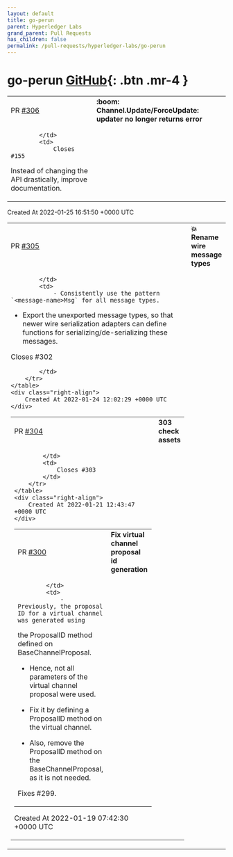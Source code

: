 ```yaml
---
layout: default
title: go-perun
parent: Hyperledger Labs
grand_parent: Pull Requests
has_children: false
permalink: /pull-requests/hyperledger-labs/go-perun
---
```


# go-perun <span class="fs-3 right-align">[GitHub](https://github.com/hyperledger-labs/go-perun){: .btn .mr-4 }</span>


<div>
    <table>
        <tr>
            <td>
                PR <a href="https://github.com/hyperledger-labs/go-perun/pull/306" class=".btn">#306</a>
            </td>
            <td>
                <b>
                    :boom: Channel.Update/ForceUpdate: updater no longer returns error
                </b>
            </td>
        </tr>
        <tr>
            <td>
                
            </td>
            <td>
                Closes #155 

Instead of changing the API drastically, improve documentation.
            </td>
        </tr>
    </table>
    <div class="right-align">
        Created At 2022-01-25 16:51:50 +0000 UTC
    </div>
</div>

<div>
    <table>
        <tr>
            <td>
                PR <a href="https://github.com/hyperledger-labs/go-perun/pull/305" class=".btn">#305</a>
            </td>
            <td>
                <b>
                    💥 Rename wire message types
                </b>
            </td>
        </tr>
        <tr>
            <td>
                
            </td>
            <td>
                - Consistently use the pattern `<message-name>Msg` for all message types.

- Export the unexported message types, so that newer wire serialization adapters can define functions for serializing/de-serializing these messages.

Closes #302


            </td>
        </tr>
    </table>
    <div class="right-align">
        Created At 2022-01-24 12:02:29 +0000 UTC
    </div>
</div>

<div>
    <table>
        <tr>
            <td>
                PR <a href="https://github.com/hyperledger-labs/go-perun/pull/304" class=".btn">#304</a>
            </td>
            <td>
                <b>
                    303 check assets
                </b>
            </td>
        </tr>
        <tr>
            <td>
                
            </td>
            <td>
                Closes #303 
            </td>
        </tr>
    </table>
    <div class="right-align">
        Created At 2022-01-21 12:43:47 +0000 UTC
    </div>
</div>

<div>
    <table>
        <tr>
            <td>
                PR <a href="https://github.com/hyperledger-labs/go-perun/pull/300" class=".btn">#300</a>
            </td>
            <td>
                <b>
                    Fix virtual channel proposal id generation
                </b>
            </td>
        </tr>
        <tr>
            <td>
                
            </td>
            <td>
                - Previously, the proposal ID for a virtual channel was generated using
  the ProposalID method defined on BaseChannelProposal.

- Hence, not all parameters of the virtual channel proposal were used.

- Fix it by defining a ProposalID method on the virtual channel.

- Also, remove the ProposalID method on the BaseChannelProposal, as it
  is not needed.

Fixes #299.
            </td>
        </tr>
    </table>
    <div class="right-align">
        Created At 2022-01-19 07:42:30 +0000 UTC
    </div>
</div>


